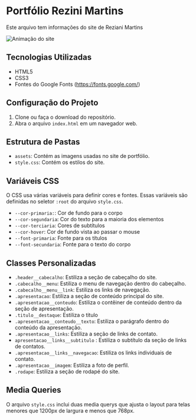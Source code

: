 # Portfólio Rezini Martins

Este arquivo tem informações do site de Reziani Martins

![Animação do site](assets/Animação(1).gif)

## Tecnologias Utilizadas

* HTML5
* CSS3
* Fontes do Google Fonts (https://fonts.google.com/)

## Configuração do Projeto

1. Clone ou faça o download do repositório.
2. Abra o arquivo `index.html` em um navegador web.

## Estrutura de Pastas

* `assets`: Contém as imagens usadas no site de portfólio.
* `style.css`: Contém os estilos do site.

## Variáveis CSS

O CSS usa várias variáveis para definir cores e fontes. Essas variáveis são definidas no seletor `:root` do arquivo `style.css`.

* `--cor-primaria:`: Cor de fundo para o corpo
* `--cor-segundaria`: Cor do texto para a maioria dos elementos
* `--cor-terciaria`:  Cores de subtítulos
* `--cor-hover`: Cor de fundo vista ao passar o mouse
* `--font-primaria`: Fonte para os títulos
* `--font-secundaria`: Fonte para o texto do corpo

## Classes Personalizadas

* `.header__cabecalho`: Estiliza a seção de cabeçalho do site.
* `.cabecalho__menu`: Estiliza o menu de navegação dentro do cabeçalho.
* `.cabecalho__menu__link`: Estiliza os links de navegação.
* `.apresentacao`: Estiliza a seção de conteúdo principal do site.
* `.apresentacao__conteudo`: Estiliza o contêiner de conteúdo dentro da seção de apresentação.
* `.titulo__destaque`: Estiliza o titulo 
* `.apresentacao__conteudo__texto`: Estiliza o parágrafo dentro do conteúdo da apresentação.
* `.apresentacao__links`: Estiliza a seção de links de contato.
* `apresentacao__links__subtitulo` : Estiliza o subtítulo da seção de links de contatos.
* `.apresentacao__links__navegacao`: Estiliza os links individuais de contato.
* `.apresentacao__imagem`: Estiliza a foto de perfil.
* `.rodape`: Estiliza a seção de rodapé do site.

## Media Queries

O arquivo `style.css` inclui duas media querys que ajusta o layout para telas menores que 1200px de largura e menos que 768px.




